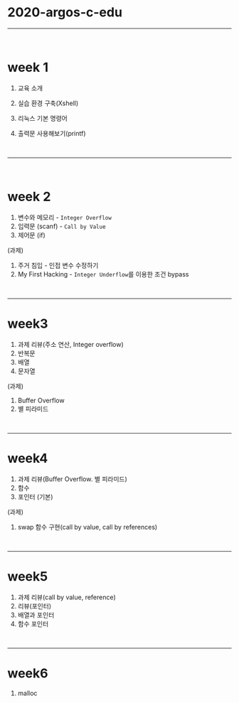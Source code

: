 # 2020-argos-c-edu
---
<br/>

# week 1

1. 교육 소개

2. 실습 환경 구축(Xshell)

3. 리눅스 기본 명령어

4. 출력문 사용해보기(printf)

   <br/>

---

<br/>

# week 2

1. 변수와 메모리 - `Integer Overflow`
2. 입력문 (scanf) - `Call by Value`
3. 제어문 (if)



(과제)

1. 주거 침입 - 인접 변수 수정하기
2. My First Hacking - `Integer Underflow`를 이용한 조건 bypass



<br/>

---

# week3

1. 과제 리뷰(주소 연산, Integer overflow)
2. 반복문
3. 배열
4. 문자열



(과제)

1. Buffer Overflow
2. 별 피라미드



<br/>

---

# week4

1. 과제 리뷰(Buffer Overflow. 별 피라미드)
2. 함수
3. 포인터 (기본)



(과제)

1. swap 함수 구현(call by value, call by references)



<br/>

---

# week5

1. 과제 리뷰(call by value, reference)
2. 리뷰(포인터)
3. 배열과 포인터
4. 함수 포인터

<br/>

---

# week6

1. malloc